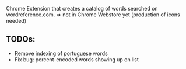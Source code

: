 
Chrome Extension that creates a catalog of words searched on wordreference.com.
=> not in Chrome Webstore yet (production of icons needed)

TODOs:
------
- Remove indexing of portuguese words
- Fix bug: percent-encoded words showing up on list
